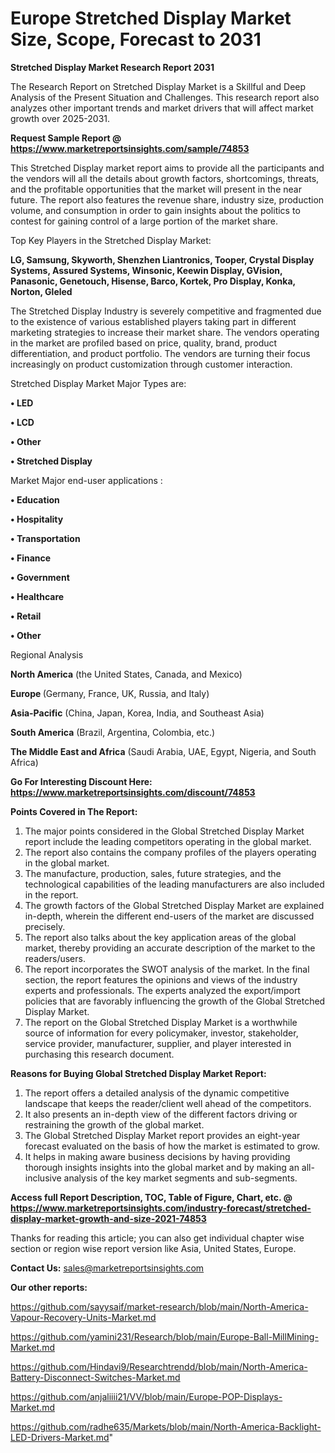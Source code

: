  # Europe Stretched Display Market Size, Scope, Forecast to 2031

<strong>Stretched Display Market Research Report 2031</strong>

The Research Report on Stretched Display Market is a Skillful and Deep Analysis of the Present Situation and Challenges. This research report also analyzes other important trends and market drivers that will affect market growth over 2025-2031.

<strong>Request Sample Report @ <a href=https://www.marketreportsinsights.com/sample/74853>https://www.marketreportsinsights.com/sample/74853</a></strong>

This Stretched Display market report aims to provide all the participants and the vendors will all the details about growth factors, shortcomings, threats, and the profitable opportunities that the market will present in the near future. The report also features the revenue share, industry size, production volume, and consumption in order to gain insights about the politics to contest for gaining control of a large portion of the market share.

Top Key Players in the Stretched Display Market:

<strong>LG, Samsung, Skyworth, Shenzhen Liantronics, Tooper, Crystal Display Systems, Assured Systems, Winsonic, Keewin Display, GVision, Panasonic, Genetouch, Hisense, Barco, Kortek, Pro Display, Konka, Norton, Gleled</strong>

The Stretched Display Industry is severely competitive and fragmented due to the existence of various established players taking part in different marketing strategies to increase their market share. The vendors operating in the market are profiled based on price, quality, brand, product differentiation, and product portfolio. The vendors are turning their focus increasingly on product customization through customer interaction.

Stretched Display Market Major Types are:

<strong>• LED

• LCD

• Other

• Stretched Display</strong>

Market Major end-user applications :

<strong>• Education

• Hospitality

• Transportation

• Finance

• Government

• Healthcare

• Retail

• Other</strong>

Regional Analysis

</u><strong><b>North America</b></strong> (the United States, Canada, and Mexico)

<strong><b>Europe </b></strong>(Germany, France, UK, Russia, and Italy)

<strong><b>Asia-Pacific</b></strong> (China, Japan, Korea, India, and Southeast Asia)

<strong><b>South America</b></strong> (Brazil, Argentina, Colombia, etc.)

<strong><b>The Middle East and Africa</b></strong> (Saudi Arabia, UAE, Egypt, Nigeria, and South Africa)

<strong>Go For Interesting Discount Here: <a href=https://www.marketreportsinsights.com/discount/74853>https://www.marketreportsinsights.com/discount/74853</a></strong>

<strong>Points Covered in The Report:</strong>
<ol>
  <li>The major points considered in the Global Stretched Display Market report include the leading competitors operating in the global market.</li>
  <li>The report also contains the company profiles of the players operating in the global market.</li>
  <li>The manufacture, production, sales, future strategies, and the technological capabilities of the leading manufacturers are also included in the report.</li>
  <li>The growth factors of the Global Stretched Display Market are explained in-depth, wherein the different end-users of the market are discussed precisely.</li>
  <li>The report also talks about the key application areas of the global market, thereby providing an accurate description of the market to the readers/users.</li>
  <li>The report incorporates the SWOT analysis of the market. In the final section, the report features the opinions and views of the industry experts and professionals. The experts analyzed the export/import policies that are favorably influencing the growth of the Global Stretched Display Market.</li>
  <li>The report on the Global Stretched Display Market is a worthwhile source of information for every policymaker, investor, stakeholder, service provider, manufacturer, supplier, and player interested in purchasing this research document.</li>
</ol>
<strong>Reasons for Buying Global Stretched Display Market Report:</strong>

<ol>
  <li>The report offers a detailed analysis of the dynamic competitive landscape that keeps the reader/client well ahead of the competitors.</li>
  <li>It also presents an in-depth view of the different factors driving or restraining the growth of the global market.</li>
  <li>The Global Stretched Display Market report provides an eight-year forecast evaluated on the basis of how the market is estimated to grow.</li>
  <li>It helps in making aware business decisions by having providing thorough insights insights into the global market and by making an all-inclusive analysis of the key market segments and sub-segments.</li>
</ol>
<strong>Access full Report Description, TOC, Table of Figure, Chart, etc. @ <a href=https://www.marketreportsinsights.com/industry-forecast/stretched-display-market-growth-and-size-2021-74853>https://www.marketreportsinsights.com/industry-forecast/stretched-display-market-growth-and-size-2021-74853</a></strong>


Thanks for reading this article; you can also get individual chapter wise section or region wise report version like Asia, United States, Europe.

<strong>Contact Us:</strong>
sales@marketreportsinsights.com

<strong>Our other reports:</strong>

<a href=https://github.com/sayysaif/market-research/blob/main/North-America-Vapour-Recovery-Units-Market.md>https://github.com/sayysaif/market-research/blob/main/North-America-Vapour-Recovery-Units-Market.md</a>

<a href=https://github.com/yamini231/Research/blob/main/Europe-Ball-MillMining-Market.md>https://github.com/yamini231/Research/blob/main/Europe-Ball-MillMining-Market.md</a>

<a href=https://github.com/Hindavi9/Researchtrendd/blob/main/North-America-Battery-Disconnect-Switches-Market.md>https://github.com/Hindavi9/Researchtrendd/blob/main/North-America-Battery-Disconnect-Switches-Market.md</a>

<a href=https://github.com/anjaliiii21/VV/blob/main/Europe-POP-Displays-Market.md>https://github.com/anjaliiii21/VV/blob/main/Europe-POP-Displays-Market.md</a>

<a href=https://github.com/radhe635/Markets/blob/main/North-America-Backlight-LED-Drivers-Market.md>https://github.com/radhe635/Markets/blob/main/North-America-Backlight-LED-Drivers-Market.md</a>"
